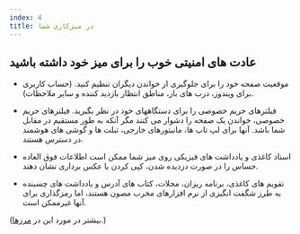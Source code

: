```yaml
---
index: 4
title: در میزکاری شما
---
```

## عادت های امنیتی خوب را برای میز خود داشته باشید

- موقعیت صفحه خود را برای جلوگیری از خواندن دیگران تنظیم کنید. (حساب کاربری برای ویندوز، درب های باز، مناطق انتظار بازدید کننده و سایر ملاحظات).

- فیلترهای حریم خصوصی را برای دستگاههای خود در نظر بگیرید. فیلترهای حریم خصوصی، خواندن یک صفحه را دشوار می کنند مگر آنکه به طور مستقیم در مقابل شما باشد. آنها برای لپ تاپ ها، مانیتورهای خارجی، تبلت ها و گوشی های هوشمند در دسترس هستند.

- اسناد کاغذی و یادداشت های فیزیکی روی میز شما ممکن است اطلاعات فوق العاده حساس را در صورت دزدیده شدن، کپی کردن یا عکس برداری نشان دهند.

* تقویم های کاغذی، برنامه ریزان، مجلات، کتاب های آدرس و یادداشت های چسبنده به طرز شگفت انگیزی از نرم افزارهای مخرب مصون هستند، اما رمزگذاری برای آنها غیرممکن است.

(بیشتر در مورد این در [مرزها](umbrella://travel/borders).)